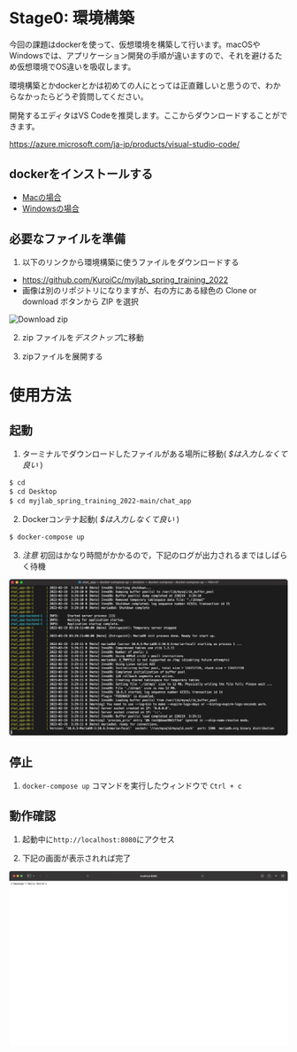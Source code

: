 # Stage0: 環境構築

今回の課題はdockerを使って、仮想環境を構築して行います。macOSやWindowsでは、アプリケーション開発の手順が違いますので、それを避けるため仮想環境でOS違いを吸収します。

環境構築とかdockerとかは初めての人にとっては正直難しいと思うので、わからなかったらどうぞ質問してください。

開発するエディタはVS Codeを推奨します。ここからダウンロードすることができます。

<https://azure.microsoft.com/ja-jp/products/visual-studio-code/>

## dockerをインストールする

- [Macの場合]()
- [Windowsの場合]()

## 必要なファイルを準備

1. 以下のリンクから環境構築に使うファイルをダウンロードする

* <https://github.com/KuroiCc/myjlab_spring_training_2022>
* 画像は別のリポジトリになりますが、右の方にある緑色の Clone or download ボタンから ZIP を選択
<img width="1200" alt="Download zip" src="https://github.com/marutaku/docker-fastapi-mysql-app/raw/master/docs/images/clone-zip.png">

2. zip ファイルを*デスクトップ*に移動

3. zipファイルを展開する

# 使用方法

## 起動

1. ターミナルでダウンロードしたファイルがある場所に移動( *$は入力しなくて良い* )

```bash
$ cd
$ cd Desktop
$ cd myjlab_spring_training_2022-main/chat_app
```

2. Dockerコンテナ起動( *$は入力しなくて良い* )

```bash
$ docker-compose up
```

3. *注意* 初回はかなり時間がかかるので，下記のログが出力されるまではしばらく待機

![20220219123001](https://raw.githubusercontent.com/KuroiCc/kuroi-image-host/main/images/20220219123001.png)

## 停止

1. `docker-compose up` コマンドを実行したウィンドウで `Ctrl + c`


## 動作確認

1. 起動中に`http://localhost:8080`にアクセス

2. 下記の画面が表示されれば完了

![20220219123052](https://raw.githubusercontent.com/KuroiCc/kuroi-image-host/main/images/20220219123052.png)
